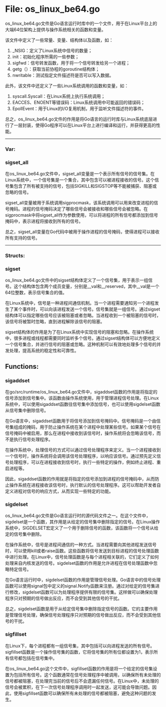 # File: os_linux_be64.go

os_linux_be64.go文件是Go语言运行时库中的一个文件，用于在Linux平台上的大端64位架构上提供与操作系统相关的函数和变量。

该文件中定义了一些常量、变量、结构体以及函数，如：

1. _NSIG：定义了Linux系统中信号的数量；
2. init：初始化程序所需的一些参数；
3. sigfwd：信号转发函数，用于将一个信号转发给另一个进程；
4. getg（）：获取当前协程的goroutine结构体；
5. nwritable：测试指定文件描述符是否可以写入数据。

此外，该文件中还定义了一些Linux系统调用的函数和变量，如：

1. syscall.Syscall：在Linux系统上执行系统调用；
2. EACCES、ENOENT等错误码：Linux系统调用中可能返回的错误码；
3. EpollEvent：用于Linux的I/O复用机制，用于监听文件描述符的事件。

总之，os_linux_be64.go文件的作用是将Go语言的运行时库与Linux系统底层进行了一层封装，使得Go程序可以在Linux平台上进行编译和运行，并获得更高的性能。




---

### Var:

### sigset_all

在os_linux_be64.go文件中，sigset_all变量是一个表示所有信号的信号集。在Linux系统中，一个信号集是一个集合，其中包含可以被进程接收的信号。这个信号集包含了所有被支持的信号，包括SIGKILL和SIGSTOP等不能被捕获、阻塞或忽略的信号。

sigset_all变量被用于系统调用sigprocmask，该系统调用可以用来改变进程的信号掩码。进程的信号掩码决定了哪些信号会被接收和哪些信号会被忽略。在sigprocmask中将sigset_all作为参数使用，可以将进程的所有信号都添加到信号掩码中，表示进程将接收到所有的信号。

总之，sigset_all变量在Go代码中被用于操作进程的信号掩码，使得进程可以接收所有支持的信号。






---

### Structs:

### sigset

os_linux_be64.go文件中的sigset结构体定义了一个信号集，用于表示一组信号。这个结构体包含两个成员变量，分别是__val和__reserved，其中__val是一个64位整数，表示信号集合的值。

在Linux系统中，信号是一种进程间通信机制。当一个进程需要通知另一个进程发生了某个事件时，可以向该进程发送一个信号。信号集就是一组信号。通过sigset结构体可以指定哪些信号应该被阻塞或者忽略。当进程收到一个被阻塞的信号时，该信号将被暂时忽略，直到进程解除该信号的阻塞。

sigset结构体的作用是为了在Linux系统中实现信号的阻塞和忽略。在操作系统中，很多进程或线程都需要同时监听多个信号。通过sigset结构体可以方便地定义一个信号集合，并进行信号的阻塞或忽略。这种机制可以有效地处理多个信号的并发处理，提高系统的稳定性和可靠性。



## Functions:

### sigaddset

在go/src/runtime/os_linux_be64.go文件中，sigaddset函数的作用是将指定的信号添加到信号集中。该函数由操作系统使用，用于管理进程信号处理。在Linux系统中，可以使用sigaddset函数往信号集中添加信号，也可以使用sigdelset函数从信号集中删除信号。

在Go语言中，sigaddset函数用于将信号添加到信号掩码中。信号掩码是一个由信号集组成的掩码，用于防止操作系统在某个进程中处理某些信号。如果某个信号在信号掩码中被启用，那么在进程中接收到该信号时，操作系统将会忽略该信号，而不是执行信号处理程序。

在操作系统中，处理信号的方式可以通过信号处理程序来定义。当一个进程接收到一个信号时，操作系统将会调用该信号处理程序，以响应该信号。通过预先定义信号处理程序，可以在进程接收到信号时，执行一些特定的操作，例如终止进程、重启进程等。

因此，sigaddset函数的作用就是将指定的信号添加到进程的信号掩码中，从而防止操作系统在进程接收该信号时，执行默认的信号处理程序。这可以帮助开发者自定义进程对信号的响应方式，从而实现一些特定的功能。



### sigdelset

os_linux_be64.go文件是Go语言运行时的源代码文件之一。在这个文件中，sigdelset是一个函数，其作用是从给定的信号集中删除指定的信号。在Linux操作系统中，SIGDELSET宏定义了一个用于删除信号的函数，该函数将一个信号从给定的信号集中删除。

在操作系统中，信号是进程间通信的一种方式。当进程需要向其他进程发送信号时，可以使用kill或者raise函数。这些函数将信号发送到目标进程的信号处理函数中进行处理。在Linux中，信号处理函数是与每个进程相关联的，它们定义了如何处理来自内核发送的信号。sigdelset函数的作用是允许进程在信号处理函数中忽略特定信号。

在Go语言运行时中，sigdelset函数的作用是管理信号处理。Go语言中的信号处理函数可以使用signal包中定义的signal.Notify函数来注册。通过对给定的信号集进行修改，sigdelset函数可以为处理程序提供有限的信号集。这样做可以确保处理程序只对预期的信号做出反应，而不会受到其他信号的干扰。

总之，sigdelset函数是用于从给定信号集中删除指定信号的函数。它的主要作用是管理信号处理，确保信号处理程序只对预期的信号做出反应，而不会受到其他信号的干扰。



### sigfillset

在Linux下，每个进程都有一组信号集，其中包括可以向进程发送的所有信号。sigfillset函数是一个操作信号集的函数，它将信号集的所有位都设置为1，表示所有信号都包括在信号集中。

在os_linux_be64.go这个文件中，sigfillset函数的作用是将一个给定的信号集设置为包括所有信号。这个函数通常在信号处理程序中被调用，以确保所有未处理的信号都被阻塞，在处理完当前的信号后不会遗漏任何信号。在Linux中，未处理的信号会被累积，在下一次信号处理程序调用时一起发送，这可能会导致问题。因此，使用sigfillset函数可以确保所有未处理的信号都被阻塞，避免这种问题的发生。



